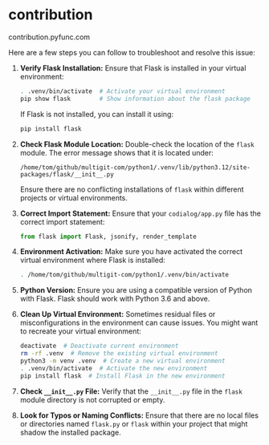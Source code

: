 # contribution
contribution.pyfunc.com


 Here are a few steps you can follow to troubleshoot and resolve this issue:

1. **Verify Flask Installation:**
   Ensure that Flask is installed in your virtual environment:
   ```sh
   . .venv/bin/activate  # Activate your virtual environment
   pip show flask        # Show information about the flask package
   ```

   If Flask is not installed, you can install it using:
   ```sh
   pip install flask
   ```

2. **Check Flask Module Location:**
   Double-check the location of the `flask` module. The error message shows that it is located under:
   ```
   /home/tom/github/multigit-com/python1/.venv/lib/python3.12/site-packages/flask/__init__.py
   ```
   Ensure there are no conflicting installations of `flask` within different projects or virtual environments.

3. **Correct Import Statement:**
   Ensure that your `codialog/app.py` file has the correct import statement:
   ```python
   from flask import Flask, jsonify, render_template
   ```

4. **Environment Activation:**
   Make sure you have activated the correct virtual environment where Flask is installed:
   ```sh
   . /home/tom/github/multigit-com/python1/.venv/bin/activate
   ```

5. **Python Version:**
   Ensure you are using a compatible version of Python with Flask. Flask should work with Python 3.6 and above.

6. **Clean Up Virtual Environment:**
   Sometimes residual files or misconfigurations in the environment can cause issues. You might want to recreate your virtual environment:
   ```sh
   deactivate  # Deactivate current environment
   rm -rf .venv  # Remove the existing virtual environment
   python3 -m venv .venv  # Create a new virtual environment
   . .venv/bin/activate  # Activate the new environment
   pip install flask  # Install Flask in the new environment
   ```

7. **Check `__init__.py` File:**
   Verify that the `__init__.py` file in the `flask` module directory is not corrupted or empty.

8. **Look for Typos or Naming Conflicts:**
   Ensure that there are no local files or directories named `flask.py` or `flask` within your project that might shadow the installed package.
